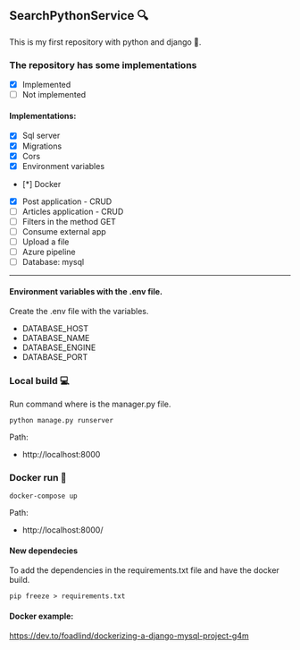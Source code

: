 ## SearchPythonService 🔍
This is my first repository with python and django 🐍.

### The repository has some implementations
- [x] Implemented
- [ ] Not implemented

#### Implementations:
- [x] Sql server
- [x] Migrations
- [x] Cors
- [x] Environment variables
- [*] Docker
- [x] Post application - CRUD
- [ ] Articles application - CRUD
- [ ] Filters in the method GET
- [ ] Consume external app
- [ ] Upload a file
- [ ] Azure pipeline
- [ ] Database: mysql
<hr>

#### Environment variables with the .env file.
Create the .env file with the variables.
* DATABASE_HOST
* DATABASE_NAME
* DATABASE_ENGINE
* DATABASE_PORT

### Local build 💻
Run command where is the manager.py file.

```
python manage.py runserver
```

Path:
* http://localhost:8000

### Docker run 🚀
```
docker-compose up
```

Path:
* http://localhost:8000/

#### New dependecies
To add the dependencies in the requirements.txt file and have the docker build.
```
pip freeze > requirements.txt
```

#### Docker example:
https://dev.to/foadlind/dockerizing-a-django-mysql-project-g4m